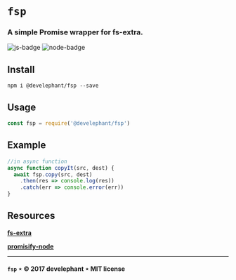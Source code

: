 # `fsp`

### A simple Promise wrapper for fs-extra.

![js-badge](https://img.shields.io/badge/javascript-ES2017-brightgreen.svg)
![node-badge](https://img.shields.io/badge/node-v7-brightgreen.svg)

## Install

```
npm i @develephant/fsp --save
```

## Usage

```js
const fsp = require('@develephant/fsp')
```

## Example

```js
//in async function
async function copyIt(src, dest) {
  await fsp.copy(src, dest)
    .then(res => console.log(res))
    .catch(err => console.error(err))
}
```

## Resources

__[fs-extra](https://github.com/jprichardson/node-fs-extra)__

__[promisify-node](https://github.com/nodegit/promisify-node/blob/master/package.json)__

---

#### `fsp` &Star; &copy; 2017 develephant &Star; MIT license
